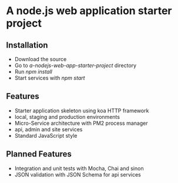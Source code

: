 # A node.js web application starter project

## Installation
- Download the source
- Go to *a-nodejs-web-app-starter-project* directory
- Run *npm install*
- Start services with *npm start*

## Features
- Starter application skeleton using koa HTTP framework
- local, staging and production environments
- Micro-Service architecture with PM2 process manager
- api, admin and site services
- Standard JavaScript style

## Planned Features
- Integration and unit tests with Mocha, Chai and sinon
- JSON validation with JSON Schema for api services
